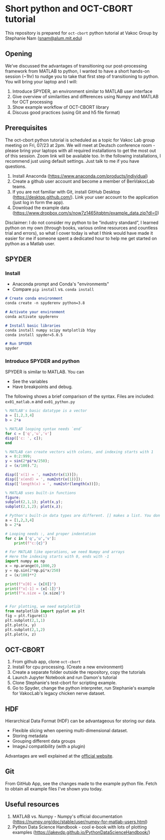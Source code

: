 # Short python and OCT-CBORT tutorial

This repository is prepared for `oct-cbort` python tutorial at Vakoc Group
by Stephanie Nam (snam@alum.mit.edu)

## Opening
We’ve discussed the advantages of transitioning our post-processing framework from MATLAB to python, I wanted to have a short hands-on session (~1hr) to nudge you to take that first step of transitioning to python. You will bring your laptop and I will:

1. Introduce SPYDER, an environment similar to MATLAB user interface
2. Give overview of similarities and differences using Numpy and MATLAB for OCT processing
3. Show example workflow of OCT-CBORT library
4. Discuss good practices (using Git and h5 file format)


## Prerequisites
The oct-cbort python tutorial is scheduled as a topic for Vakoc Lab group meeting on Fri, 07/23 at 2pm. We will meet at Deutsch conference room - please bring your laptops with all required installations to get the most out of this session. Zoom link will be available too. 
In the following installations, I recommend just using default settings. Just talk to me if you have questions. 

1. Install Anaconda (https://www.anaconda.com/products/individual)
2. Create a github user account and become a member of BenVakocLab teams.
3. If you are not familiar with Git, install GitHub Desktop (https://desktop.github.com/).  Link your user account to the application (just log in form the app).
4. Download the example data (https://www.dropbox.com/s/now7z1465jtqbtm/example_data.zip?dl=0)

Disclaimer: 
I do not consider my python to be “industry standard”, I learned python on my own (through books, various online resources and countless trial and errors), so what I cover today is what I think would have made it easier for me if someone spent a dedicated hour to help me get started on python as a Matlab user.



## SPYDER

### Install

* Anaconda prompt and Conda's "environments"
* Compare `pip install` vs. `conda install`

```markdown
# Create conda environment
conda create -n spyderenv python=3.8

# Activate your environment
conda activate spyderenv

# Install basic libraries
conda install numpy scipy matplotlib h5py
conda install spyder=5.0.5 

# Run SPYDER
spyder
```



### Introduce SPYDER and python

SPYDER is similar to MATLAB. You can

* See the variables
* Have breakpoints and debug.

The following shows a brief comparison of the syntax. 
Files are included: `ex01_matlab.m` and `ex01_python.py`

```matlab
% MATLAB's basic datatype is a vector
a = [1,2,3,4]
b = 2*a

% MATLAB looping syntax needs `end`
for c = ['q','u','v']
disp(['c: ', c]);
end

% MATLAB can create vectors with colons, and indexing starts with 1
x = 0:2:999;
y = sin(2*pi*x/250);
z = (x/100).^2;

disp(['x(1) = ', num2str(x(1))]);
disp(['x(end) = ', num2str(x(1))]);
disp(['length(x) = ', num2str(length(x))]);

% MATLAB uses built-in functions
figure;
subplot(2,1,1); plot(x,y);
subplot(2,1,2); plot(x,z);
```


```python
# Python's built-in data types are different. [] makes a list. You don't need ;
a = [1,2,3,4]
b = 2*a 

# Looping needs :, and proper indentation
for c in ['q','u','v']:
    print(f"c:{c}")

# For MATLAB like operations, we need Numpy and arrays
# Here the indexing starts with 0, ends with -1
import numpy as np
x = np.arange(0,1000,2)
y = np.sin(2*np.pi*x/250)
z = (x/100)**2

print(f"x[0] = {x[0]}")
print(f"x[-1] = {x[-1]}")
print(f"x.size = {x.size}")


# For plotting, we need matplotlib
from matplotlib import pyplot as plt
fig = plt.figure(1)
plt.subplot(2,1,1)
plt.plot(x, y)
plt.subplot(2,1,2)
plt.plot(x, z)
```



## OCT-CBORT
1. From github app, clone `oct-cbort`
2. Install for cpu processing. (Create a new environment)
3. Create a separate folder outside the repository, copy the tutorials
4. Launch Jupyter Notebook and run Damon's tutorial
5. Clone Stephanie's test-cbort for scripting example.
6. Go to Spyder, change the python interpreter, run Stephanie's example for VakocLab's legacy chicken nerve dataset. 


## HDF 
Hierarchical Data Format (HDF) can be advantageous for storing our data. 
* Flexible slicing when opening multi-dimensional dataset. 
* Storing metadata 
* Grouping different data groups
* ImageJ compatibility (with a plugin)

Advantages are well explained at the [official website](https://www.hdfgroup.org/solutions/hdf5/).


## Git 
From GitHub App, see the changes made to the example python file. 
Fetch to obtain all example files I've shown you today. 



## Useful resources

1. MATLAB vs. Numpy - Numpy's official documentation (https://numpy.org/doc/stable/user/numpy-for-matlab-users.html)
2. Python Data Science Handbook - cool e-book with lots of plotting examples (https://jakevdp.github.io/PythonDataScienceHandbook/)
